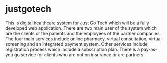 # justgotech
This is digital healthcare system  for Just Go Tech which will be a fully developed web application. 
There are two main user of the system which are the clients or the patients and the employees of the partner companies.
The four main services include online pharmacy, virtual consultation, virtual screening and an integrated payment system.
Other services include registration process which include a subscription plan.
There is a pay-as-you go service for clients who are not on insurance or are partners.
